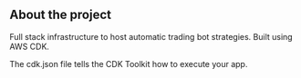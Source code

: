 ## About the project 
Full stack infrastructure to host automatic trading bot strategies. Built using AWS CDK.

The cdk.json file tells the CDK Toolkit how to execute your app.

